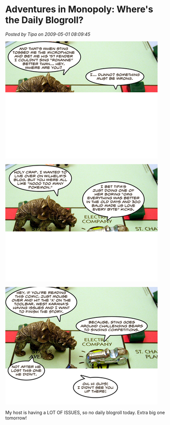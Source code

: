 # Adventures in Monopoly: Where's the Daily Blogroll?

*Posted by Tipa on 2009-05-01 08:09:45*

![panel1](../uploads/2009/05/panel1.jpg "panel1")

![panel1](../uploads/2009/05/panel2.jpg "panel1")

![panel1](../uploads/2009/05/panel3.jpg "panel1")

My host is having a LOT OF ISSUES, so no daily blogroll today. Extra big one tomorrow!


